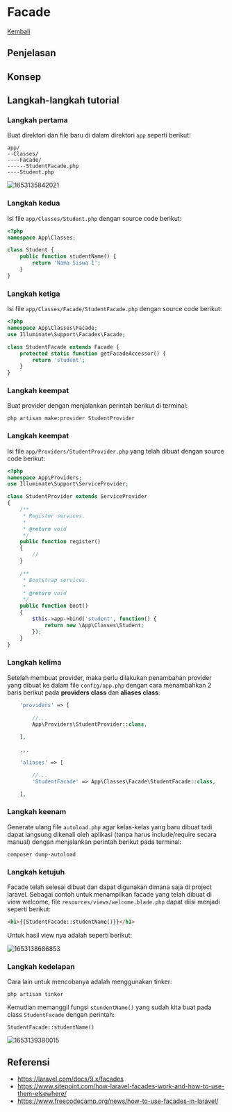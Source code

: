 # Facade

[Kembali](README.md)

## Penjelasan

## Konsep

## Langkah-langkah tutorial

### Langkah pertama

Buat direktori dan file baru di dalam direktori ```app``` seperti berikut:

```
app/
--Classes/
----Facade/
------StudentFacade.php
----Student.php
```

![1653135842021](https://user-images.githubusercontent.com/74708771/169653260-a4ecb693-38a0-4510-bc59-085bd5e3299a.jpg)

### Langkah kedua

Isi file ```app/Classes/Student.php``` dengan source code berikut:

```php
<?php
namespace App\Classes;

class Student {
	public function studentName() {
		return 'Nama Siswa 1';
	}
}
```

### Langkah ketiga

Isi file ```app/Classes/Facade/StudentFacade.php``` dengan source code berikut:

```php
<?php
namespace App\Classes\Facade;
use Illuminate\Support\Facades\Facade;

class StudentFacade extends Facade {
	protected static function getFacadeAccessor() {
		return 'student';
	}
}
```

### Langkah keempat

Buat provider dengan menjalankan perintah berikut di terminal:

```
php artisan make:provider StudentProvider
```

### Langkah keempat

Isi file ```app/Providers/StudentProvider.php``` yang telah dibuat dengan source code berikut:

```php
<?php
namespace App\Providers;
use Illuminate\Support\ServiceProvider;

class StudentProvider extends ServiceProvider
{
    /**
     * Register services.
     *
     * @return void
     */
    public function register()
    {
        //
    }

    /**
     * Bootstrap services.
     *
     * @return void
     */
    public function boot()
    {
        $this->app->bind('student', function() {
            return new \App\Classes\Student;
        });
    }
}
```

### Langkah kelima

Setelah membuat provider, maka perlu dilakukan penambahan provider yang dibuat ke dalam file ```config/app.php``` dengan cara menambahkan 2 baris berikut pada **providers class** dan **aliases class**:

```php
    'providers' => [
   
        //...
        App\Providers\StudentProvider::class,

    ],
    
    ...

    'aliases' => [

        //...
        'StudentFacade' => App\Classes\Facade\StudentFacade::class,

    ],
```

### Langkah keenam

Generate ulang file ```autoload.php``` agar kelas-kelas yang baru dibuat tadi dapat langsung dikenali oleh aplikasi (tanpa harus include/require secara manual) dengan menjalankan perintah berikut pada terminal:

```
composer dump-autoload
```

### Langkah ketujuh

Facade telah selesai dibuat dan dapat digunakan dimana saja di project laravel. Sebagai contoh untuk menampilkan facade yang telah dibuat di view welcome,  file ```resources/views/welcome.blade.php``` dapat diisi menjadi seperti berikut:

```html
<h1>{{StudentFacade::studentName()}}</h1>
```
Untuk hasil view nya adalah seperti berikut:

![1653138686853](https://user-images.githubusercontent.com/74708771/169653299-9b604fa1-6f43-4543-b2b4-7f20bfaedd77.jpg)

### Langkah kedelapan

Cara lain untuk mencobanya adalah menggunakan tinker:

```
php artisan tinker
```

Kemudian memanggil fungsi ```stundentName()``` yang sudah kita buat pada class ```StudentFacade``` dengan perintah:

```
StudentFacade::studentName()
```

![1653139380015](https://user-images.githubusercontent.com/74708771/169653584-1dbd31db-c445-40e0-8952-e4ac1d265ca0.jpg)

## Referensi
* https://laravel.com/docs/9.x/facades
* https://www.sitepoint.com/how-laravel-facades-work-and-how-to-use-them-elsewhere/
* https://www.freecodecamp.org/news/how-to-use-facades-in-laravel/
